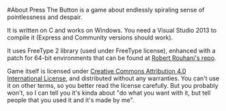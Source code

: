 #About
Press The Button is a game about endlessly spiraling sense of pointlessness and despair.

It is written on C and works on Windows. You need a Visual Studio 2013 to compile it (Express and Community versions should work).

It uses FreeType 2 library (used under FreeType license), enhanced with a patch for 64-bit environments that can be found at [Robert Rouhani's repo](https://github.com/Robmaister/SharpFont.Dependencies/blob/master/freetype2/win64.patch).

Game itself is licensed under [Creative Commons Attribution 4.0 International License](http://creativecommons.org/licenses/by/4.0/), and distributed without any warranties. You can't use it on other terms, so you better read the license carefully. But you probably won't, so I can tell you it's kinda about "do what you want with it, but tell people that you used it and it's made by me".
